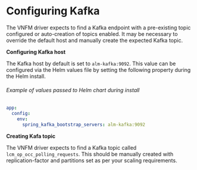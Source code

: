 # Configuring Kafka

The VNFM driver expects to find a Kafka endpoint with a pre-existing topic configured or auto-creation of topics enabled. It may be necessary to override the default host and manually create the expected Kafka topic.

**Configuring Kafka host**

The Kafka host by default is set to `alm-kafka:9092`. This value can be configured via the Helm values file by setting the following property during the Helm install. 

###### Example of values passed to Helm chart during install
```yaml
app:
  config:
    env:
      spring_kafka_bootstrap_servers: alm-kafka:9092
```

**Creating Kafa topic**

The VNFM driver expects to find a Kafka topic called `lcm_op_occ_polling_requests`. This should be manually created with replication-factor and partitions set as per your scaling requirements. 